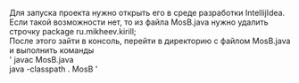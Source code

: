 Для запуска проекта нужно открыть его в среде разработки IntellijIdea. <br>
Если такой возможности нет, то из файла MosB.java нужно удалить строчку package ru.mikheev.kirill;<br>
После этого зайти в консоль, перейти в директорию с файлом MosB.java и выполнить команды <br>
'
javac MosB.java<br>
java -classpath . MosB
'
